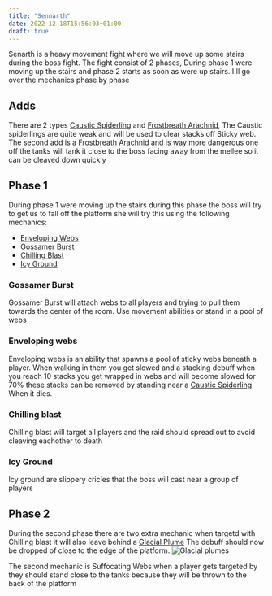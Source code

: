 ```yaml
---
title: "Sennarth"
date: 2022-12-18T15:56:03+01:00
draft: true
---
```


Senarth is a heavy movement fight where we will move up some stairs during the boss fight. The fight consist of 2 phases, During phase 1 were moving up the stairs and phase 2 starts as soon as were up stairs. I'll go over the mechanics phase by phase

## Adds
There are 2 types [Caustic Spiderling](https://www.wowhead.com/npc=189233/caustic-spiderling) and  [Frostbreath Arachnid](https://www.wowhead.com/npc=189234/frostbreath-arachnid), The Caustic spiderlings are quite weak and will be used to clear stacks off Sticky web. The second add is a [Frostbreath Arachnid](https://www.wowhead.com/npc=189234/frostbreath-arachnid) and is way more dangerous one off the tanks will tank it close to the boss facing away from the mellee so it can be cleaved down quickly

## Phase 1
During phase 1 were moving up the stairs during this phase the boss will try to get us to fall off the platform she will try this using the following mechanics:
- [Enveloping Webs](https://www.wowhead.com/spell=372082/enveloping-webs)
- [Gossamer Burst](https://www.wowhead.com/spell=373405/gossamer-burst)
- [Chilling Blast](https://www.wowhead.com/spell=371976/chilling-blast)
- [Icy Ground](https://www.wowhead.com/spell=372055/icy-ground)

### Gossamer Burst
Gossamer Burst will attach webs to all players and trying to pull them towards the center of the room. Use  movement abilities or stand in a pool of webs


### Enveloping webs
Enveloping webs is an ability that spawns a pool of sticky webs beneath a player. When walking in them you get slowed and a stacking debuff when you reach 10 stacks you get wrapped in webs and will become slowed for 70% these stacks can be removed by standing near a [Caustic Spiderling](https://www.wowhead.com/npc=189233/caustic-spiderling) When it dies.

### Chilling blast
Chilling blast will target all players and the raid should spread out to avoid cleaving eachother to death

### Icy Ground
Icy ground are slippery cricles that the boss will cast near a group of players


## Phase 2

During the second phase there are two extra mechanic when targetd with Chilling blast it will also leave behind a [Glacial Plume](https://www.wowhead.com/spell=373559/glacial-plume) The debuff should now be dropped of close to the edge of the platform.
![Glacial plumes](https://wow.zamimg.com/uploads/guide/images/27029.jpg?maxWidth=1200)

The second mechanic is Suffocating Webs when a player gets targeted by they should stand close to the tanks because they will be thrown to the back of the platform
